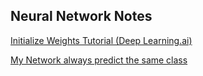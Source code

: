 ## Neural Network Notes

[Initialize Weights Tutorial (Deep Learning.ai)](https://www.deeplearning.ai/ai-notes/initialization/)

[My Network always predict the same class](https://stackoverflow.com/questions/41488279/neural-network-always-predicts-the-same-class)

